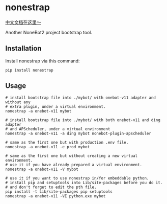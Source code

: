 # nonestrap

[中文文档在这里～](./README_CN.md)

Another NoneBot2 project bootstrap tool.

## Installation

Install nonestrap via this command:

```console
pip install nonestrap
```

## Usage

```console
# install bootstrap file into ./mybot/ with onebot-v11 adapter and without any
# extra plugin, under a virtual environment.
nonestrap -a onebot-v11 mybot

# install bootstrap file into ./mybot/ with both onebot-v11 and ding adapter
# and APScheduler, under a virtual environment
nonestrap -a onebot-v11 -a ding mybot nonebot-plugin-apscheduler

# same as the first one but with production .env file.
nonestrap -a onebot-v11 -e prod mybot

# same as the first one but without creating a new virtual environment.
# use it if you have already prepared a virtual environment.
nonestrap -a onebot-v11 -V mybot

# use it if you want to use nonestrap in/for embeddable python.
# install pip and setuptools into Lib/site-packages before you do it.
# and don't forget to edit the pth file.
pip install -t Lib/site-packages pip setuptools
nonestrap -a onebot-v11 -VE python.exe mybot
```
